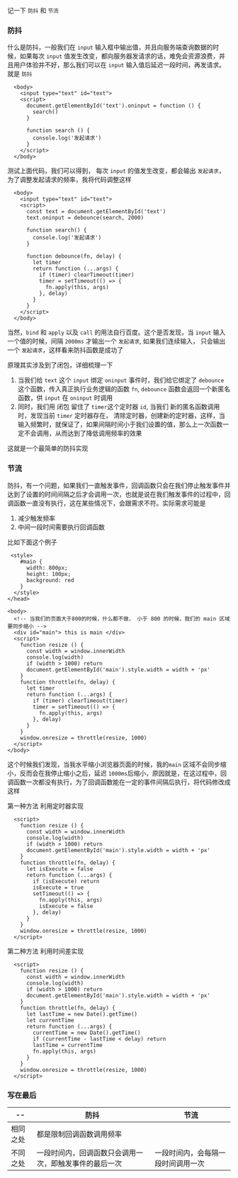 记一下 `防抖` 和 `节流`

### 防抖

什么是防抖，一般我们在 `input` 输入框中输出值，并且向服务端查询数据的时候，如果每次 `input` 值发生改变，都向服务器发请求的话，难免会资源浪费，并且用户体验并不好，那么我们可以在 `input` 输入值后延迟一段时间，再发请求。就是 `防抖`

```
  <body>
    <input type="text" id="text">
    <script>
      document.getElementById('text').oninput = function () {
        search()
      }

      function search () {
        console.log('发起请求')
      }
    </script>
  </body>
```

测试上面代码，我们可以得到， 每次 `input` 的值发生改变，都会输出 `发起请求`， 为了调整发起请求的频率，我将代码调整这样

```
  <body>
    <input type="text" id="text">
    <script>
      const text = document.getElementById('text')
      text.oninput = debounce(search, 2000)

      function search() {
        console.log('发起请求')
      }

      function debounce(fn, delay) {
        let timer
        return function (...args) {
          if (timer) clearTimeout(timer)
          timer = setTimeout(() => {
            fn.apply(this, args)
          }, delay)
        }
      }
    </script>
  </body>
```

当然，`bind` 和 `apply` 以及 `call` 的用法自行百度。这个是否发现，当 `input` 输入一个值的时候，间隔 `2000ms` 才输出一个 `发起请求`, 如果我们连续输入， 只会输出一个 `发起请求`，这样看来防抖函数是成功了

原理其实涉及到了闭包，详细梳理一下

1.  当我们给 `text` 这个 `input` 绑定 `oninput` 事件时，我们给它绑定了 `debounce` 这个函数，传入真正执行业务逻辑的函数 `fn`, `debounce` 函数会返回一个新匿名函数，供 `input` 在 `oninput` 时调用
2.  同时，我们用 闭包 留住了 `timer`这个定时器 `id`, 当我们 新的匿名函数调用时，发现当前 `timer` 定时器存在， 清除定时器，创建新的定时器，这样，当输入频繁时，就保证了，如果间隔时间小于我们设置的值，那么上一次函数一定不会调用，从而达到了降低调用频率的效果

这就是一个最简单的防抖实现

### 节流

防抖，有一个问题，如果我们一直触发事件，回调函数只会在我们停止触发事件并达到了设置的时间间隔之后才会调用一次，也就是说在我们触发事件的过程中，回调函数一直没有执行，这在某些情况下，会跟需求不符。实际需求可能是

1.  减少触发频率
2.  中间一段时间需要执行回调函数

比如下面这个例子

```
 <style>
    #main {
      width: 800px;
      height: 100px;
      background: red
    }
  </style>
</head>

<body>
  <!-- 当我们的页面大于800的时候，什么都不做， 小于 800 的时候，我们的 main 区域要同步缩小 -->
  <div id="main"> this is main </div>
  <script>
    function resize () {
      const width = window.innerWidth
      console.log(width)
      if (width > 1000) return
      document.getElementById('main').style.width = width + 'px'
    }
    function throttle(fn, delay) {
      let timer
      return function (...args) {
        if (timer) clearTimeout(timer)
        timer = setTimeout(() => {
          fn.apply(this, args)
        }, delay)
      }
    }
    window.onresize = throttle(resize, 1000)
  </script>
</body>
```

这个时候我们发现，当我水平缩小浏览器页面的时候，我的`main` 区域不会同步缩小，反而会在我停止缩小之后，延迟 `1000ms`后缩小，原因就是，在这过程中，回调函数一次都没有执行，为了回调函数能在一定的事件间隔后执行，将代码修改成这样

第一种方法
利用定时器实现

```
  <script>
    function resize () {
      const width = window.innerWidth
      console.log(width)
      if (width > 1000) return
      document.getElementById('main').style.width = width + 'px'
    }
    function throttle(fn, delay) {
      let isExecute = false
      return function (...args) {
        if (isExecute) return
        isExecute = true
        setTimeout(() => {
          fn.apply(this, args)
          isExecute = false
        }, delay)
      }
    }
    window.onresize = throttle(resize, 1000)
  </script>
```

第二种方法
利用时间差实现

```
  <script>
    function resize () {
      const width = window.innerWidth
      console.log(width)
      if (width > 1000) return
      document.getElementById('main').style.width = width + 'px'
    }
    function throttle(fn, delay) {
      let lastTime = new Date().getTime()
      let currentTime
      return function (...args) {
        currentTime = new Date().getTime()
        if (currentTime - lastTime < delay) return
        lastTime = currentTime
        fn.apply(this, args)
      }
    }
    window.onresize = throttle(resize, 1000)
  </script>
```

### 写在最后

| --       | 防抖                                                   | 节流                               |
| -------- | ------------------------------------------------------ | ---------------------------------- |
| 相同之处 | 都是限制回调函数调用频率                               |
| 不同之处 | 一段时间内，回调函数只会调用一次，即触发事件的最后一次 | 一段时间内，会每隔一段时间调用一次 |

